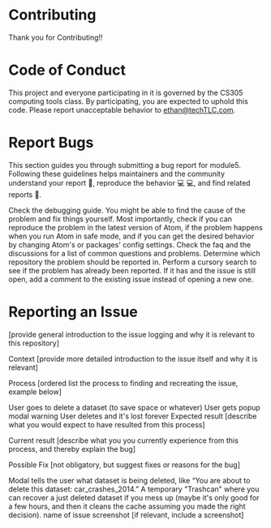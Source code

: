 # Contributing 

Thank you for Contributing!!

# Code of Conduct
This project and everyone participating in it is governed by the CS305 computing tools class. By participating, you are expected to uphold this code. Please report unacceptable behavior to ethan@techTLC.com.

# Report Bugs
This section guides you through submitting a bug report for module5. Following these guidelines helps maintainers and the community understand your report 📝, reproduce the behavior 💻 💻, and find related reports 🔎.

Check the debugging guide. You might be able to find the cause of the problem and fix things yourself. Most importantly, check if you can reproduce the problem in the latest version of Atom, if the problem happens when you run Atom in safe mode, and if you can get the desired behavior by changing Atom's or packages' config settings.
Check the faq and the discussions for a list of common questions and problems.
Determine which repository the problem should be reported in.
Perform a cursory search to see if the problem has already been reported. If it has and the issue is still open, add a comment to the existing issue instead of opening a new one.

# Reporting an Issue

[provide general introduction to the issue logging and why it is relevant to this repository]

Context
[provide more detailed introduction to the issue itself and why it is relevant]

Process
[ordered list the process to finding and recreating the issue, example below]

User goes to delete a dataset (to save space or whatever)
User gets popup modal warning
User deletes and it's lost forever
Expected result
[describe what you would expect to have resulted from this process]

Current result
[describe what you you currently experience from this process, and thereby explain the bug]

Possible Fix
[not obligatory, but suggest fixes or reasons for the bug]

Modal tells the user what dataset is being deleted, like “You are about to delete this dataset: car_crashes_2014.”
A temporary "Trashcan" where you can recover a just deleted dataset if you mess up (maybe it's only good for a few hours, and then it cleans the cache assuming you made the right decision).
name of issue screenshot
[if relevant, include a screenshot]
